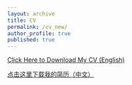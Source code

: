 ```yaml
---
layout: archive
title: CV
permalink: /cv_new/
author_profile: true
published: true
---
```


[Click Here to Download My CV (English)](https://kaixie97.github.io/files/cv_english.pdf)

[点击这里下载我的简历（中文）](https://kaixie97.github.io/files/谢凯简历-230603.pdf)
